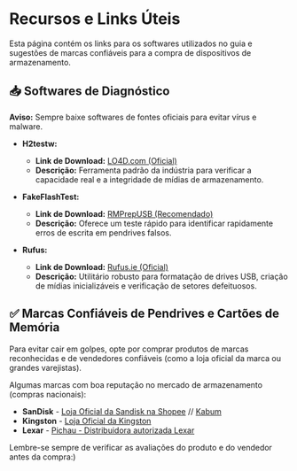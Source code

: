 # Recursos e Links Úteis

Esta página contém os links para os softwares utilizados no guia e sugestões de marcas confiáveis para a compra de dispositivos de armazenamento.

## 📥 Softwares de Diagnóstico

**Aviso:** Sempre baixe softwares de fontes oficiais para evitar vírus e malware.

*   **H2testw:**
    *   **Link de Download:** [LO4D.com (Oficial)](https://h2testw.en.lo4d.com/download)
    *   **Descrição:** Ferramenta padrão da indústria para verificar a capacidade real e a integridade de mídias de armazenamento.

*   **FakeFlashTest:**
    *   **Link de Download:** [RMPrepUSB (Recomendado)](https://www.rmprepusb.com/tutorials/fake-flash-drive-tools)
    *   **Descrição:** Oferece um teste rápido para identificar rapidamente erros de escrita em pendrives falsos.

*   **Rufus:**
    *   **Link de Download:** [Rufus.ie (Oficial)](https://rufus.ie/pt_BR/)
    *   **Descrição:** Utilitário robusto para formatação de drives USB, criação de mídias inicializáveis e verificação de setores defeituosos.

## ✅ Marcas Confiáveis de Pendrives e Cartões de Memória

Para evitar cair em golpes, opte por comprar produtos de marcas reconhecidas e de vendedores confiáveis (como a loja oficial da marca ou grandes varejistas).

Algumas marcas com boa reputação no mercado de armazenamento (compras nacionais):

*   **SanDisk** - [Loja Oficial da Sandisk na Shopee](https://s.shopee.com.br/70A4pDuGs8) // [Kabum](https://www.kabum.com.br/perifericos/pen-drive?page_number=1&page_size=20&facet_filters=eyJtYW51ZmFjdHVyZXIiOlsiU2FuRGlzayJdfQ==&sort=most_searched)
*   **Kingston** - [Loja Oficial da Kingston](https://www.kingstonstore.com.br/)
*   **Lexar** - [Pichau - Distribuidora autorizada Lexar](https://www.pichau.com.br/perifericos/pendrives?marcas=723)

Lembre-se sempre de verificar as avaliações do produto e do vendedor antes da compra:)
